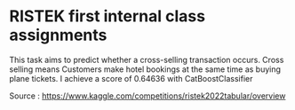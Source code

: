 # RISTEK first internal class assignments
 This task aims to predict whether a cross-selling transaction occurs. Cross selling means Customers make hotel bookings at the same time as buying plane tickets. I achieve a score of 0.64636 with CatBoostClassifier

Source : https://www.kaggle.com/competitions/ristek2022tabular/overview
